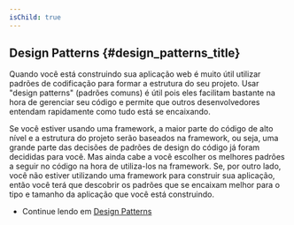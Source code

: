 ```yaml
---
isChild: true
---
```


## Design Patterns {#design_patterns_title}

Quando você está construindo sua aplicação web é muito útil utilizar padrões de codificação para formar a estrutura do
seu projeto. Usar "design patterns" (padrões comuns) é útil pois eles facilitam bastante na hora de gerenciar seu
código e permite que outros desenvolvedores entendam rapidamente como tudo está se encaixando.

Se você estiver usando uma framework, a maior parte do código de alto nível e a estrutura do projeto serão baseados
na framework, ou seja, uma grande parte das decisões de padrões de design do código já foram decididas para você. Mas
ainda cabe a você escolher os melhores padrões a seguir no código na hora de utiliza-los na framework. Se, por outro
lado, você não estiver utilizando uma framework para construir sua aplicação, então você terá que descobrir os padrões
que se encaixam melhor para o tipo e tamanho da aplicação que você está construindo.

* Continue lendo em [Design Patterns](/pages/Design-Patterns.html)
